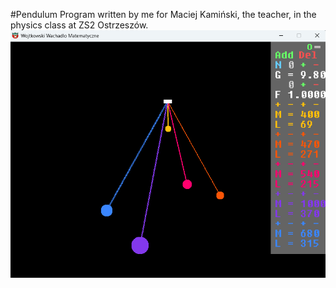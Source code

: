#Pendulum
Program written by me for Maciej Kamiński, the teacher, in the physics class at ZS2 Ostrzeszów.
![Pendulum in run](Pendulum.png)
